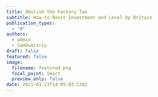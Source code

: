 ```yaml
---
title: Abolish the Factory Tax
subtitle: How to Boost Investment and Level Up Britain
publication_types:
  - "0"
authors:
  - admin
  - SamDumitriu
draft: false
featured: false
image:
  filename: featured.png
  focal_point: Smart
  preview_only: false
date: 2021-03-23T14:05:03.538Z
---
```

